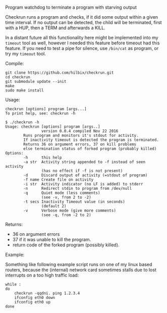 Program watchdog to terminate a program with starving output

Checkrun runs a program and checks, if it did some output within a
given time interval.  If no output can be detected, the child will be
terminated, first with a HUP, then a TERM and afterwards a KILL.

In a distant future all this functionality here might be implemented
into my `timeout` tool as well, however I needed this feature before
timeout had this feature.  If you need to test a pipe for silence, use
`/bin/cat` as program, or try my `timeout` tool.


Compile:

```
git clone https://github.com/hilbix/checkrun.git
cd checkrun
git submodule update --init
make
sudo make install
```

Usage:

```
checkrun [options] program [args...]
To print help, see: checkrun -h
```

```
$ ./checkrun -h
Usage: checkrun [options] program [args..]
                version 0.0.4 compiled Nov 22 2016
        Runs program and monitors it's stdout for activity.
        If inactivity timeout is detected the program is terminated.
        Returns 36 on argument errors, 37 on kill problems
        else termination status of forked program (probably killed)
Options:
        -h      this help
        -a str  Activity string appended to -f instead of seen activity
                (has no effect if -f is not present)
        -d      Discard output of activity (=stdout of program)
        -f name Create file on activity
        -i str  Activity indicator (no LF is added) to stderr
        -n      Redirect stdin to program from /dev/null
        -q      Quiet mode (less comments)
                (see -v, from 2 to -2)
        -t secs Inactivity Timeout value (in seconds)
                (default 2)
        -v      Verbose mode (give more comments)
                (see -q, from -2 to 2)
```

Returns:

- 36 on argument errors
- 37 if it was unable to kill the program.
- return code of the forked program (possibly killed).

Example:

Something like following example script runs on one of my linux based
routers, because the (internal) network card sometimes stalls due to
lost interrupts on a too high traffic load:

```
while :
do
	checkrun -qqdni. ping 1.2.3.4
	ifconfig eth0 down
	ifconfig eth0 up
done
```

